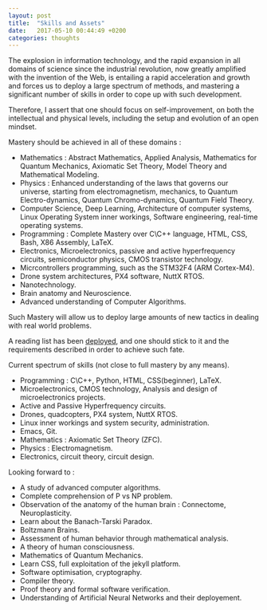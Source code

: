 ```yaml
---
layout: post
title:  "Skills and Assets"
date:   2017-05-10 00:44:49 +0200
categories: thoughts
---
```


The explosion in information technology, and the rapid expansion in all domains of
science since the industrial revolution, now greatly amplified with the invention
of the Web, is entailing a rapid acceleration and growth and forces us to deploy a large spectrum of methods, and mastering a significant number of skills in order to cope up with such development.  

Therefore, I assert that one should focus on self-improvement, on both the intellectual and physical levels, including the setup and evolution of an open mindset.

Mastery should be achieved in all of these domains :

* Mathematics : Abstract Mathematics, Applied Analysis, Mathematics for Quantum Mechanics, Axiomatic Set Theory, Model Theory and Mathematical Modeling.
* Physics : Enhanced understanding of the laws that governs our universe, starting from
electromagnetism, mechanics, to Quantum Electro-dynamics, Quantum Chromo-dynamics, Quantum Field Theory.
* Computer Science, Deep Learning, Architecture of computer systems, Linux Operating System inner workings, Software engineering, real-time operating systems.
* Programming : Complete Mastery over C\C++ language, HTML, CSS, Bash, X86 Assembly, LaTeX.
* Electronics, Microelectronics, passive and active hyperfrequency circuits, semiconductor physics, CMOS transistor technology.
* Micrcontrollers programming, such as the STM32F4 (ARM Cortex-M4).
* Drone system architectures, PX4 software, NuttX RTOS.
* Nanotechnology.
* Brain anatomy and Neuroscience.
* Advanced understanding of Computer Algorithms.

Such Mastery will allow us to deploy large amounts of new tactics in dealing with real world
problems.

A reading list has been [deployed](https://mhageh.gitbooks.io/reading-list/), and one should stick to it and the requirements described in order to achieve such fate.

Current spectrum of skills (not close to full mastery by any means).
* Programming : C\C++, Python, HTML, CSS(beginner), LaTeX.
* Microelectronics, CMOS technology, Analysis and design of microelectronics projects.
* Active and Passive Hyperfrequency circuits.
* Drones, quadcopters, PX4 system, NuttX RTOS.
* Linux inner workings and system security, administration.
* Emacs, Git.
* Mathematics : Axiomatic Set Theory (ZFC).
* Physics : Electromagnetism.
* Electronics, circuit theory, circuit design.

Looking forward to :
* A study of advanced computer algorithms.
* Complete comprehension of P vs NP problem.
* Observation of the anatomy of the human brain : Connectome, Neuroplasticity.
* Learn about the Banach-Tarski Paradox.
* Boltzmann Brains.
* Assessment of human behavior through mathematical analysis.
* A theory of human consciousness.
* Mathematics of Quantum Mechanics.
* Learn CSS, full exploitation of the jekyll platform.
* Software optimisation, cryptography.
* Compiler theory.
* Proof theory and formal software verification.
* Understanding of Artificial Neural Networks and their deployement.
